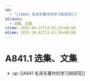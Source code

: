 ```yaml
---
up:
  - "[[A841 毛泽东著作的学习和研究]]"
aliases:
  - 选集、文集
ctime: 2025-04-17T14:52:21+08:00
mtime: 2025-10-01T11:41:36+08:00
---
```


# A841.1 选集、文集

- up: [[A841 毛泽东著作的学习和研究]]
